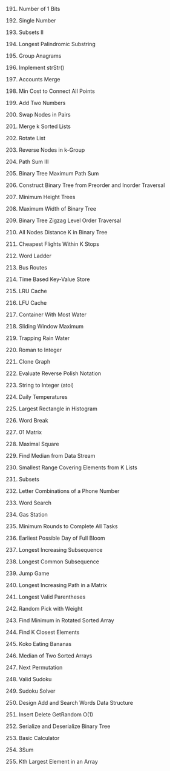 191. Number of 1 Bits

136. Single Number

90. Subsets II

5. Longest Palindromic Substring

49. Group Anagrams

28. Implement strStr()

721. Accounts Merge

1584. Min Cost to Connect All Points

2. Add Two Numbers

24. Swap Nodes in Pairs

23. Merge k Sorted Lists

61. Rotate List

25. Reverse Nodes in k-Group

437. Path Sum III

124. Binary Tree Maximum Path Sum

105. Construct Binary Tree from Preorder and Inorder Traversal

310. Minimum Height Trees

662. Maximum Width of Binary Tree

103. Binary Tree Zigzag Level Order Traversal

863. All Nodes Distance K in Binary Tree

787. Cheapest Flights Within K Stops

127. Word Ladder

815. Bus Routes

981. Time Based Key-Value Store

146. LRU Cache

460. LFU Cache

11. Container With Most Water

239. Sliding Window Maximum

42. Trapping Rain Water

13. Roman to Integer

133. Clone Graph

150. Evaluate Reverse Polish Notation

8. String to Integer (atoi)

739. Daily Temperatures

84. Largest Rectangle in Histogram

139. Word Break

542. 01 Matrix

221. Maximal Square

295. Find Median from Data Stream

632. Smallest Range Covering Elements from K Lists

78. Subsets

17. Letter Combinations of a Phone Number

79. Word Search

134. Gas Station

2244. Minimum Rounds to Complete All Tasks

2136. Earliest Possible Day of Full Bloom

300. Longest Increasing Subsequence

1143. Longest Common Subsequence

55. Jump Game

329. Longest Increasing Path in a Matrix

32. Longest Valid Parentheses

528. Random Pick with Weight

153. Find Minimum in Rotated Sorted Array

658. Find K Closest Elements

875. Koko Eating Bananas

4. Median of Two Sorted Arrays

31. Next Permutation

36. Valid Sudoku

37. Sudoku Solver

211. Design Add and Search Words Data Structure

380. Insert Delete GetRandom O(1)

297. Serialize and Deserialize Binary Tree

224. Basic Calculator

15. 3Sum

215. Kth Largest Element in an Array
